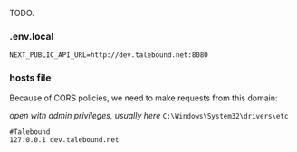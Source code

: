 TODO.

### .env.local

```
NEXT_PUBLIC_API_URL=http://dev.talebound.net:8080
```

### hosts file

Because of CORS policies, we need to make requests from this domain:

_open with admin privileges, usually here_ `C:\Windows\System32\drivers\etc`

```
#Talebound
127.0.0.1 dev.talebound.net
```